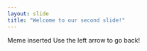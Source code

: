 ```yaml
---
layout: slide
title: "Welcome to our second slide!"
---
```

Meme inserted
Use the left arrow to go back!
